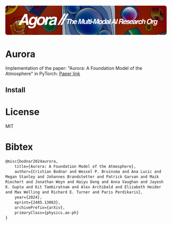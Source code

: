 [![Multi-Modality](agorabanner.png)](https://discord.gg/qUtxnK2NMf)

# Aurora
Implementation of the paper: "Aurora: A Foundation Model of the Atmosphere" in PyTorch: [Paper link](https://arxiv.org/abs/2405.13063)


## Install



# License
MIT


#  Bibtex
```
@misc{bodnar2024aurora,
    title={Aurora: A Foundation Model of the Atmosphere}, 
    author={Cristian Bodnar and Wessel P. Bruinsma and Ana Lucic and Megan Stanley and Johannes Brandstetter and Patrick Garvan and Maik Riechert and Jonathan Weyn and Haiyu Dong and Anna Vaughan and Jayesh K. Gupta and Kit Tambiratnam and Alex Archibald and Elizabeth Heider and Max Welling and Richard E. Turner and Paris Perdikaris},
    year={2024},
    eprint={2405.13063},
    archivePrefix={arXiv},
    primaryClass={physics.ao-ph}
}
```